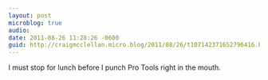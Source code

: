 ```yaml
---
layout: post
microblog: true
audio: 
date: 2011-08-26 11:28:26 -0600
guid: http://craigmcclellan.micro.blog/2011/08/26/t107142371652796416.html
---
```

I must stop for lunch before I punch Pro Tools right in the mouth.
